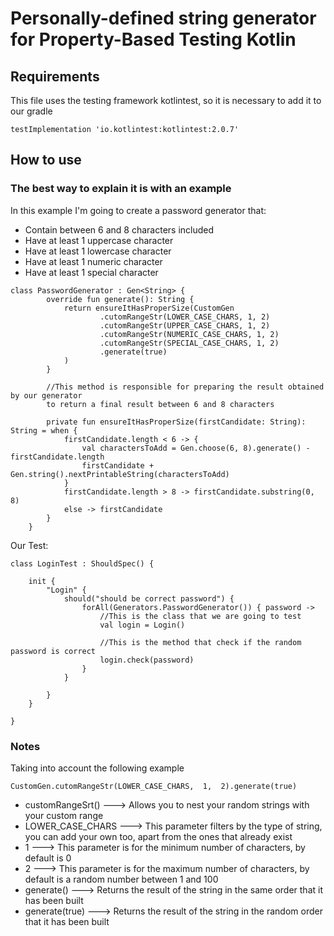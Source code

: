 # Personally-defined string generator for Property-Based Testing Kotlin

## Requirements

This file uses the testing framework kotlintest, so it is necessary to add it to our gradle
```
testImplementation 'io.kotlintest:kotlintest:2.0.7'
```

## How to use
### The best way to explain it is with an example

In this example I'm going to create a password generator that:
* Contain between 6 and 8 characters included
* Have at least 1 uppercase character
* Have at least 1 lowercase character
* Have at least 1 numeric character
* Have at least 1 special character

```
class PasswordGenerator : Gen<String> {
        override fun generate(): String {
            return ensureItHasProperSize(CustomGen
                    .cutomRangeStr(LOWER_CASE_CHARS, 1, 2)
                    .cutomRangeStr(UPPER_CASE_CHARS, 1, 2)
                    .cutomRangeStr(NUMERIC_CASE_CHARS, 1, 2)
                    .cutomRangeStr(SPECIAL_CASE_CHARS, 1, 2)
                    .generate(true)
            )
        }

        //This method is responsible for preparing the result obtained by our generator 
        to return a final result between 6 and 8 characters
        
        private fun ensureItHasProperSize(firstCandidate: String): String = when {
            firstCandidate.length < 6 -> {
                val charactersToAdd = Gen.choose(6, 8).generate() - firstCandidate.length
                firstCandidate + Gen.string().nextPrintableString(charactersToAdd)
            }
            firstCandidate.length > 8 -> firstCandidate.substring(0, 8)
            else -> firstCandidate
        }
    }
```

Our Test:

```
class LoginTest : ShouldSpec() {

    init {
        "Login" {
            should("should be correct password") {
                forAll(Generators.PasswordGenerator()) { password ->
                    //This is the class that we are going to test
                    val login = Login()

                    //This is the method that check if the random password is correct
                    login.check(password)
                }
            }

        }
    }

}
```

### Notes
Taking into account the following example
```
CustomGen.cutomRangeStr(LOWER_CASE_CHARS,  1,  2).generate(true)
```                   
* customRangeSrt()  ---> Allows you to nest your random strings with your custom range
* LOWER_CASE_CHARS  ---> This parameter filters by the type of string, you can add your own too, apart from the ones that already exist
* 1                 ---> This parameter is for the minimum number of characters, by default is 0
* 2                 ---> This parameter is for the maximum number of characters, by default is a random number between 1 and 100
* generate()        ---> Returns the result of the string in the same order that it has been built
* generate(true)    ---> Returns the result of the string in the random order that it has been built 

                              
